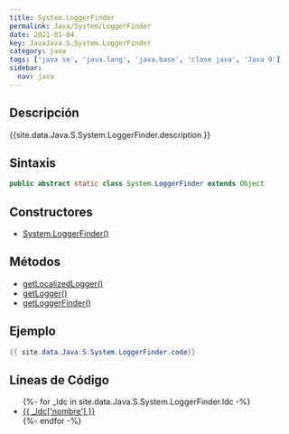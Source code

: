 ```yaml
---
title: System.LoggerFinder
permalink: Java/System/LoggerFinder
date: 2021-01-04
key: JavaJava.S.System.LoggerFinder
category: java
tags: ['java se', 'java.lang', 'java.base', 'clase java', 'Java 9']
sidebar: 
  nav: java
---
```


## Descripción
{{site.data.Java.S.System.LoggerFinder.description }}

## Sintaxis
~~~java
public abstract static class System.LoggerFinder extends Object
~~~

## Constructores
* [System.LoggerFinder()](/Java/System/LoggerFinder/System/LoggerFinder/)

## Métodos
* [getLocalizedLogger()](/Java/System/LoggerFinder/getLocalizedLogger)
* [getLogger()](/Java/System/LoggerFinder/getLogger)
* [getLoggerFinder()](/Java/System/LoggerFinder/getLoggerFinder)

## Ejemplo
~~~java
{{ site.data.Java.S.System.LoggerFinder.code}}
~~~

## Líneas de Código
<ul>
{%- for _ldc in site.data.Java.S.System.LoggerFinder.ldc -%}
   <li>
       <a href="{{_ldc['url'] }}">{{ _ldc['nombre'] }}</a>
   </li>
{%- endfor -%}
</ul>
